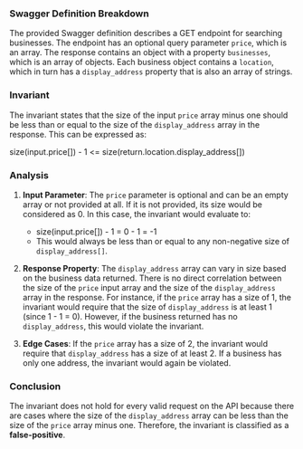 ### Swagger Definition Breakdown
The provided Swagger definition describes a GET endpoint for searching businesses. The endpoint has an optional query parameter `price`, which is an array. The response contains an object with a property `businesses`, which is an array of objects. Each business object contains a `location`, which in turn has a `display_address` property that is also an array of strings.

### Invariant
The invariant states that the size of the input `price` array minus one should be less than or equal to the size of the `display_address` array in the response. This can be expressed as:

size(input.price[]) - 1 <= size(return.location.display_address[])

### Analysis
1. **Input Parameter**: The `price` parameter is optional and can be an empty array or not provided at all. If it is not provided, its size would be considered as 0. In this case, the invariant would evaluate to:
   - size(input.price[]) - 1 = 0 - 1 = -1
   - This would always be less than or equal to any non-negative size of `display_address[]`.

2. **Response Property**: The `display_address` array can vary in size based on the business data returned. There is no direct correlation between the size of the `price` input array and the size of the `display_address` array in the response. For instance, if the `price` array has a size of 1, the invariant would require that the size of `display_address` is at least 1 (since 1 - 1 = 0). However, if the business returned has no `display_address`, this would violate the invariant.

3. **Edge Cases**: If the `price` array has a size of 2, the invariant would require that `display_address` has a size of at least 2. If a business has only one address, the invariant would again be violated.

### Conclusion
The invariant does not hold for every valid request on the API because there are cases where the size of the `display_address` array can be less than the size of the `price` array minus one. Therefore, the invariant is classified as a **false-positive**.
